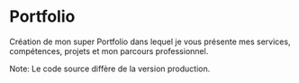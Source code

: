 # Portfolio
Création de mon super Portfolio dans lequel je vous présente mes services, compétences, projets et mon parcours professionnel.

Note: Le code source diffère de la version production.